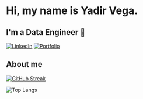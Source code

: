 # Hi, my name is Yadir Vega. 
## I'm a Data Engineer 👋
[![LinkedIn](https://img.shields.io/badge/LinkedIn-0077B5?style=for-the-badge&logo=linkedin&logoColor=white)](https://www.linkedin.com/in/yadir-vega/) [![Portfolio](https://img.shields.io/badge/Website-0A0A0A?style=for-the-badge&logo=About.me&logoColor=white)](https://yadir-vega.azurewebsites.net/)




## About me


[![GitHub Streak](https://streak-stats.demolab.com?user=vyadir&theme=vue-dark&hide_border=true&border_radius=10&date_format=M%20j%5B%2C%20Y%5D&card_width=500)](https://git.io/streak-stats)


![Top Langs](https://github-readme-stats.vercel.app/api/top-langs/?username=vyadir&hide_progress=false)
